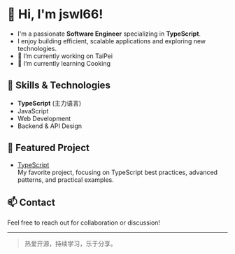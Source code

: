 
# 👋 Hi, I'm jswl66!

<!-- 个人简介 -->
- I'm a passionate **Software Engineer** specializing in **TypeScript**.  
- I enjoy building efficient, scalable applications and exploring new technologies.
- 🔭 I’m currently working on TaiPei
- 🌱 I’m currently learning Cooking
  
## 🚀 Skills & Technologies

- **TypeScript** (主力语言)
- JavaScript
- Web Development
- Backend & API Design

## 🌟 Featured Project

- [TypeScript](https://github.com/jswl66/jswl66)  
  My favorite project, focusing on TypeScript best practices, advanced patterns, and practical examples.

## 📫 Contact

<!-- 如需添加社交链接，可在此补充 -->
Feel free to reach out for collaboration or discussion!

---

> 热爱开源，持续学习，乐于分享。
